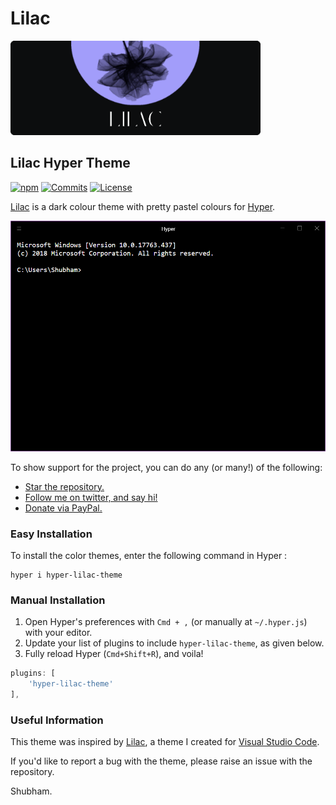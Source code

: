# Lilac

<img alt="Lilac" src="https://raw.githubusercontent.com/shubham-saudolla/media/master/lilac-theme/LilacHeader.png" width = "400"/>

## Lilac Hyper Theme

[![npm](https://img.shields.io/npm/v/hyper-lilac-theme.svg?style=for-the-badge)](https://www.npmjs.com/package/hyper-lilac-theme)
[![Commits](https://img.shields.io/github/last-commit/shubham-saudolla/hyper-lilac-theme.svg?style=for-the-badge)](https://www.npmjs.com/package/hyper-lilac-theme)
[![License](https://img.shields.io/npm/l/hyper-lilac-theme.svg?style=for-the-badge)](https://www.npmjs.com/package/hyper-lilac-theme)

[Lilac](https://www.npmjs.com/package/hyper-lilac-theme) is a dark colour theme with pretty pastel colours for [Hyper](https://hyper.is/).

<a href="https://raw.githubusercontent.com/shubham-saudolla/media/master/hyper-lilac-theme/hyperLilacScreenshot.png" target="_blank"><img src="https://raw.githubusercontent.com/shubham-saudolla/media/master/hyper-lilac-theme/hyperLilacScreenshot.png" width='600'/></a>

To show support for the project, you can do any (or many!) of the following:

- [Star the repository.](https://github.com/shubham-saudolla/hyper-lilac-theme)
- [Follow me on twitter, and say hi!](https://twitter.com/joyDivided13)
- [Donate via PayPal.](https://paypal.me/shubhamsaudolla)

### Easy Installation

To install the color themes, enter the following command in Hyper :

```console
hyper i hyper-lilac-theme
```

### Manual Installation

1. Open Hyper's preferences with `Cmd + ,` (or manually at `~/.hyper.js`) with your editor.
2. Update your list of plugins to include `hyper-lilac-theme`, as given below.
3. Fully reload Hyper (`Cmd+Shift+R`), and voila!

```js
plugins: [
    'hyper-lilac-theme'
],
```

### Useful Information

This theme was inspired by [Lilac](https://github.com/shubham-saudolla/Lilac-Theme), a theme I created for [Visual Studio Code](https://code.visualstudio.com/).

If you'd like to report a bug with the theme, please raise an issue with the repository.

Shubham.